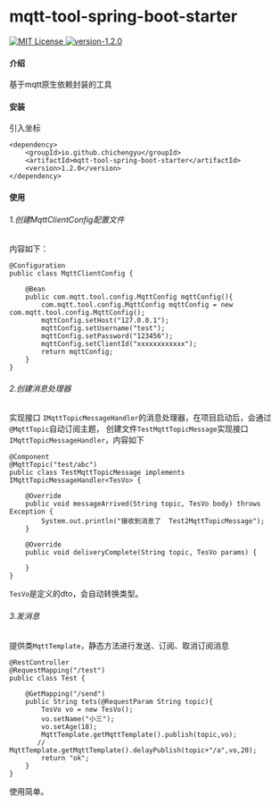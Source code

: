 # mqtt-tool-spring-boot-starter
<p align="left">
    <a href="https://github.com/chichengyu/task-spring-boot-starter">
        <img src="https://img.shields.io/badge/%E4%BD%9C%E8%80%85-%E5%B0%8F%E6%B1%A0-%23129e50" alt="MIT License" />
    </a>
    <a href="https://github.com/chichengyu/mqtt-tool-spring-boot-starter">
        <img src="https://img.shields.io/badge/last version-1.2.0-green" alt="version-1.2.0" />
    </a>
</p>

#### 介绍
基于mqtt原生依赖封装的工具

#### 安装
引入坐标
```
<dependency>
    <groupId>io.github.chichengyu</groupId>
    <artifactId>mqtt-tool-spring-boot-starter</artifactId>
    <version>1.2.0</version>
</dependency>
```

#### 使用
###### 1.创建MqttClientConfig配置文件
内容如下：
```
@Configuration
public class MqttClientConfig {

    @Bean
    public com.mqtt.tool.config.MqttConfig mqttConfig(){
        com.mqtt.tool.config.MqttConfig mqttConfig = new com.mqtt.tool.config.MqttConfig();
        mqttConfig.setHost("127.0.0.1");
        mqttConfig.setUsername("test");
        mqttConfig.setPassword("123456");
        mqttConfig.setClientId("xxxxxxxxxxxx");
        return mqttConfig;
    }
}
```
###### 2.创建消息处理器
实现接口 `IMqttTopicMessageHandler`的消息处理器，在项目启动后，会通过`@MqttTopic`自动订阅主题，
创建文件`TestMqttTopicMessage`实现接口` IMqttTopicMessageHandler `，内容如下
```
@Component
@MqttTopic("test/abc")
public class TestMqttTopicMessage implements IMqttTopicMessageHandler<TesVo> {

    @Override
    public void messageArrived(String topic, TesVo body) throws Exception {
        System.out.println("接收到消息了  Test2MqttTopicMessage");
    }

    @Override
    public void deliveryComplete(String topic, TesVo params) {

    }
}
```
`TesVo`是定义的dto，会自动转换类型。
###### 3.发消息
提供类`MqttTemplate`，静态方法进行发送、订阅、取消订阅消息
```
@RestController
@RequestMapping("/test")
public class Test {

    @GetMapping("/send")
    public String tets(@RequestParam String topic){
        TesVo vo = new TesVo();
        vo.setName("小三");
        vo.setAge(18);
        MqttTemplate.getMqttTemplate().publish(topic,vo);
       // MqttTemplate.getMqttTemplate().delayPublish(topic+"/a",vo,20);
        return "ok";
    }
}
```
使用简单。